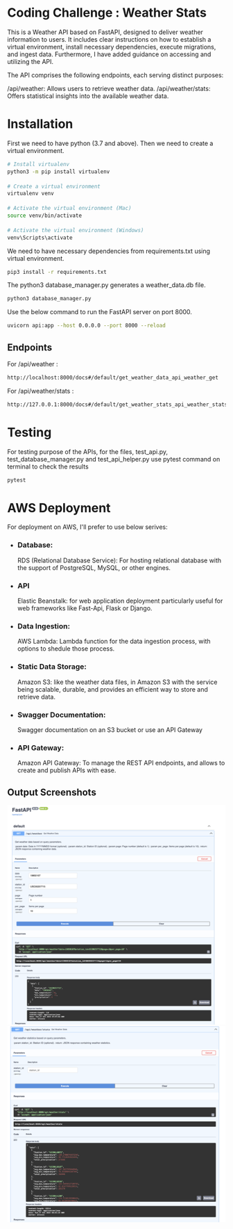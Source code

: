 # Coding Challenge : Weather Stats

This is a Weather API based on FastAPI, designed to deliver weather information to users. It includes clear instructions on how to establish a virtual environment, install necessary dependencies, execute migrations, and ingest data. Furthermore, I have added guidance on accessing and utilizing the API.

The API comprises the following endpoints, each serving distinct purposes:

/api/weather: Allows users to retrieve weather data.
/api/weather/stats: Offers statistical insights into the available weather data.

# Installation

First we need to have python (3.7 and above).
Then we need to create a virtual environment.

```bash
# Install virtualenv
python3 -m pip install virtualenv

# Create a virtual environment
virtualenv venv

# Activate the virtual environment (Mac)
source venv/bin/activate

# Activate the virtual environment (Windows)
venv\Scripts\activate
```

We need to have necessary dependencies from requirements.txt using virtual environment.

```bash
pip3 install -r requirements.txt
```

The python3 database_manager.py generates a weather_data.db file.

```bash
python3 database_manager.py
```

Use the below command to run the FastAPI server on port 8000.

```bash
uvicorn api:app --host 0.0.0.0 --port 8000 --reload
```

## Endpoints

For /api/weather :

```bash
http://localhost:8000/docs#/default/get_weather_data_api_weather_get
```

For /api/weather/stats :

```bash
http://127.0.0.1:8000/docs#/default/get_weather_stats_api_weather_stats_get
```

# Testing

For testing purpose of the APIs, for the files, test_api.py, test_database_manager.py and test_api_helper.py use pytest command on terminal to check the results

```bash
pytest
```

# AWS Deployment

For deployment on AWS, I'll prefer to use below serives:

- ### Database:

    RDS (Relational Database Service): For hosting relational database with the support of PostgreSQL, MySQL, or other engines.

- ### API
    Elastic Beanstalk: for web application deployment particularly useful for web frameworks like Fast-Api, Flask or Django.

- ### Data Ingestion:
    AWS Lambda: Lambda function for the data ingestion process, with options to shedule those process.

- ### Static Data Storage:

    Amazon S3: like the weather data files, in Amazon S3 with the  service being  scalable, durable, and provides an efficient way to store and retrieve data.

- ### Swagger Documentation:
    Swagger documentation on an S3 bucket or use an API Gateway 

- ### API Gateway:
    Amazon API Gateway: To manage the REST API endpoints, and allows to create and publish APIs with ease.


## Output Screenshots
![Screenshot1](./screenshot1.png)
![Screenshot2](./screenshot2.png)


